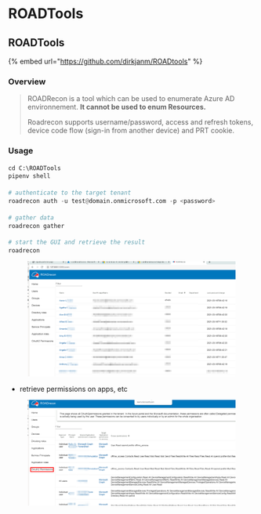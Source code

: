 # ROADTools

## ROADTools

{% embed url="https://github.com/dirkjanm/ROADtools" %}

### Overview

> ROADRecon is a tool which can be used to enumerate Azure AD environnement. **It cannot be used to enum Resources.**
>
> Roadrecon supports username/password, access and refresh tokens, device code flow (sign-in from another device) and PRT cookie.

### Usage

```python
cd C:\ROADTools
pipenv shell

# authenticate to the target tenant
roadrecon auth -u test@domain.onmicrosoft.com -p <password>

# gather data
roadrecon gather

# start the GUI and retrieve the result
roadrecon
```

<figure><img src="../../../../.gitbook/assets/image (26).png" alt=""><figcaption></figcaption></figure>

* retrieve permissions on apps, etc

<figure><img src="../../../../.gitbook/assets/image (10).png" alt=""><figcaption></figcaption></figure>



###
